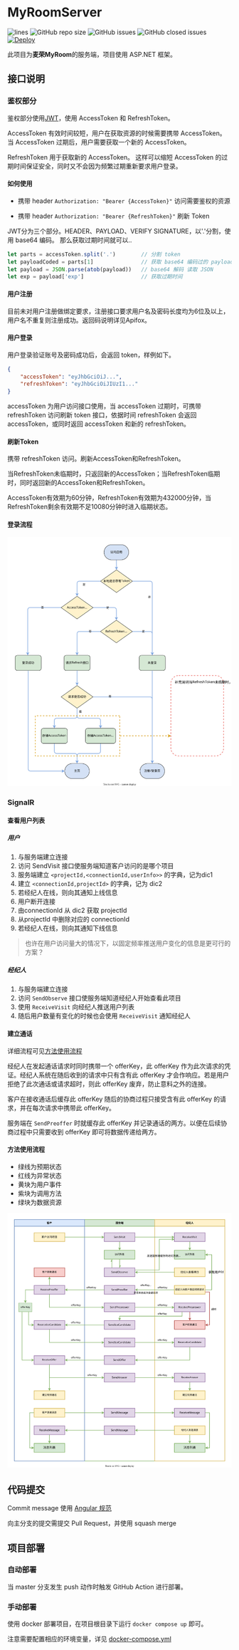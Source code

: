 # MyRoomServer
![lines](https://img.shields.io/tokei/lines/github/MyRoomCampus/MyRoomServer?style=flat-square)
![GitHub repo size](https://img.shields.io/github/repo-size/MyRoomCampus/MyRoomServer?style=flat-square)
![GitHub issues](https://img.shields.io/github/issues/MyRoomCampus/MyRoomServer?style=flat-square)
![GitHub closed issues](https://img.shields.io/github/issues-closed/MyRoomCampus/MyRoomServer?style=flat-square)
[![Deploy](https://github.com/MyRoomCampus/MyRoomServer/actions/workflows/deploy.yml/badge.svg?branch=master)](https://github.com/MyRoomCampus/MyRoomServer/actions/workflows/deploy.yml)

此项目为**麦荣MyRoom**的服务端，项目使用 ASP.NET 框架。

## 接口说明

### 鉴权部分

鉴权部分使用[JWT](https://jwt.io/)，使用 AccessToken 和 RefreshToken。

AccessToken 有效时间较短，用户在获取资源的时候需要携带 AccessToken。
当 AccessToken 过期后，用户需要获取一个新的 AccessToken。

RefreshToken 用于获取新的 AccessToken。
这样可以缩短 AccessToken 的过期时间保证安全，同时又不会因为频繁过期重新要求用户登录。

#### 如何使用

- 携带 header `Authorization: "Bearer {AccessToken}"` 访问需要鉴权的资源

- 携带 header `Authorization: "Bearer {RefreshToken}"` 刷新 Token

JWT分为三个部分。HEADER、PAYLOAD、VERIFY SIGNATURE，以'.'分割，使用 base64 编码。
那么获取过期时间就可以..

```javascript
let parts = accessToken.split('.')        // 分割 token
let payloadCoded = parts[1]               // 获取 base64 编码过的 payload
let payload = JSON.parse(atob(payload))   // base64 解码 读取 JSON
let exp = payload['exp']                  // 获取过期时间
```

#### 用户注册

目前未对用户注册做绑定要求，注册接口要求用户名及密码长度均为6位及以上，用户名不重复则注册成功。返回码说明详见Apifox。

#### 用户登录

用户登录验证账号及密码成功后，会返回 token，样例如下。

```json
{
    "accessToken": "eyJhbGciOiJ...",
    "refreshToken": "eyJhbGciOiJIUzI1..."
}
```

accessToken 为用户访问接口使用，当 accessToken 过期时，可携带 refreshToken 访问刷新 token 接口，依据时间 refreshToken 会返回 accessToken，或同时返回 accessToken 和新的 refreshToken。

#### 刷新Token

携带 refreshToken 访问。刷新AccessToken和RefreshToken。

当RefreshToken未临期时，只返回新的AccessToken；当RefreshToken临期时，同时返回新的AccessToken和RefreshToken。

AccessToken有效期为60分钟，RefreshToken有效期为432000分钟，当RefreshToken剩余有效期不足10080分钟时进入临期状态。

#### 登录流程

![登录流程](docs/images/登录流程.drawio.svg)

### SignalR

#### 查看用户列表

##### 用户

1. 与服务端建立连接
2. 访问 SendVisit 接口使服务端知道客户访问的是哪个项目
3. 服务端建立 `<projectId,<connectionId,userInfo>>` 的字典，记为dic1
4. 建立 `<connectionId,projectId>` 的字典，记为 dic2
5. 若经纪人在线，则向其通知上线信息
6. 用户断开连接
7. 由connectionId 从 dic2 获取 projectId
8. 从projectId 中删除对应的 connectionId
9. 若经纪人在线，则向其通知下线信息

> 也许在用户访问量大的情况下，以固定频率推送用户变化的信息是更可行的方案？

##### 经纪人

1. 与服务端建立连接
2. 访问 `SendObserve` 接口使服务端知道经纪人开始查看此项目
3. 使用 `ReceiveVisit` 向经纪人推送用户列表
4. 随后用户数量有变化的时候也会使用 `ReceiveVisit` 通知经纪人

#### 建立通话

详细流程可见[方法使用流程](#方法使用流程)

经纪人在发起通话请求时同时携带一个 offerKey，此 offerKey 作为此次请求的凭证。经纪人系统在随后收到的请求中只有含有此 offerKey 才会作响应。若是用户拒绝了此次通话或请求超时，则此 offerKey 废弃，防止意料之外的连接。

客户在接收通话后缓存此 offerKey 随后的协商过程只接受含有此 offerKey 的请求，并在每次请求中携带此 offerKey。

服务端在 `SendPreoffer` 时就缓存此 offerKey 并记录通话的两方。以便在后续协商过程中只需要收到 offerKey 即可将数据传递给两方。

#### 方法使用流程

- 绿线为预期状态
- 红线为异常状态
- 黄块为用户事件
- 紫块为调用方法
- 绿块为数据资源

![方法使用流程](docs/images/经纪人与客户交互.drawio.svg)

## 代码提交

Commit message 使用 [Angular 规范](https://www.ruanyifeng.com/blog/2016/01/commit_message_change_log.html)

向主分支的提交需提交 Pull Request，并使用 squash merge

## 项目部署

### 自动部署

当 master 分支发生 push 动作时触发 GitHub Action 进行部署。

### 手动部署

使用 docker 部署项目，在项目根目录下运行 `docker compose up` 即可。

注意需要配置相应的环境变量，详见 [docker-compose.yml](docker-compose.yml)
